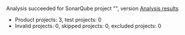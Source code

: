 Analysis succeeded for SonarQube project "", version  [Analysis results](https://sonarcloud.io/dashboard/index/Earinor_MOMSonarTest)
- Product projects: 3, test projects: 0
- Invalid projects: 0, skipped projects: 0, excluded projects: 0
